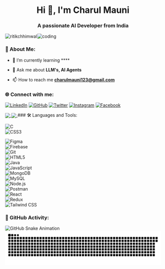
<h1 align="center">Hi 👋, I'm Charul Mauni</h1>
<h3 align="center">A passionate AI Developer from India</h3>
<image align="right" alt="coding" width="400" src="https://cdn.dribbble.com/users/1162077/screenshots/3848914/programmer.gif">

<p align="left"> <img src="https://komarev.com/ghpvc/?username=ritikchhimwal&label=Profile%20views&color=0e75b6&style=flat" alt="ritikchhimwal" /> </p>

### 🚀 About Me:

- 🌱 I’m currently learning ****

- 💬 Ask me about **LLM's, AI Agents**

- 📫 How to reach me **charulmauni123@gmail.com**




 ### 🌐 Connect with me:  
[![LinkedIn](https://img.shields.io/badge/LinkedIn-0A66C2?style=for-the-badge&logo=linkedin&logoColor=white&borderRadius=40)](https://www.linkedin.com/in/yourusername/) 
[![GitHub](https://img.shields.io/badge/GitHub-181717?style=for-the-badge&logo=github&logoColor=white&borderRadius=20)](https://github.com/yourusername) 
[![Twitter](https://img.shields.io/badge/Twitter-1DA1F2?style=for-the-badge&logo=twitter&logoColor=white&borderRadius=20)](https://twitter.com/yourusername) 
[![Instagram](https://img.shields.io/badge/Instagram-E4405F?style=for-the-badge&logo=instagram&logoColor=white&borderRadius=20)](https://www.instagram.com/yourusername/) 
[![Facebook](https://img.shields.io/badge/Facebook-1877F2?style=for-the-badge&logo=facebook&logoColor=white&borderRadius=20)](https://www.facebook.com/yourusername/)

<a href="https://github.com/anuraghazra/github-readme-stats">
  <img height=200 align="center" src="https://github-readme-stats.vercel.app/api?username=anuraghazra" />
</a>
<a href="https://github.com/anuraghazra/convoychat">
  <img height=200 align="center" src="https://github-readme-stats.vercel.app/api/top-langs?username=anuraghazra&layout=compact&langs_count=8&card_width=320" />
</a>
### 🛠 Languages and Tools:  
 
![C](https://img.shields.io/badge/C-00599C?style=for-the-badge&logo=c&logoColor=white)  
![CSS3](https://img.shields.io/badge/CSS3-1572B6?style=for-the-badge&logo=css3&logoColor=white)  
 
![Figma](https://img.shields.io/badge/Figma-F24E1E?style=for-the-badge&logo=figma&logoColor=white)  
![Firebase](https://img.shields.io/badge/Firebase-FFCA28?style=for-the-badge&logo=firebase&logoColor=black)  
![Git](https://img.shields.io/badge/Git-F05032?style=for-the-badge&logo=git&logoColor=white)  
![HTML5](https://img.shields.io/badge/HTML5-E34F26?style=for-the-badge&logo=html5&logoColor=white)  
![Java](https://img.shields.io/badge/Java-007396?style=for-the-badge&logo=java&logoColor=white)  
![JavaScript](https://img.shields.io/badge/JavaScript-F7DF1E?style=for-the-badge&logo=javascript&logoColor=black)  
![MongoDB](https://img.shields.io/badge/MongoDB-47A248?style=for-the-badge&logo=mongodb&logoColor=white)  
![MySQL](https://img.shields.io/badge/MySQL-4479A1?style=for-the-badge&logo=mysql&logoColor=white)  
![Node.js](https://img.shields.io/badge/Node.js-43853D?style=for-the-badge&logo=node.js&logoColor=white)  
![Postman](https://img.shields.io/badge/Postman-FF6C37?style=for-the-badge&logo=postman&logoColor=white)  
![React](https://img.shields.io/badge/React-61DAFB?style=for-the-badge&logo=react&logoColor=black)  
![Redux](https://img.shields.io/badge/Redux-764ABC?style=for-the-badge&logo=redux&logoColor=white)  
![Tailwind CSS](https://img.shields.io/badge/Tailwind_CSS-38B2AC?style=for-the-badge&logo=tailwind-css&logoColor=white)  

### 🐍 GitHub Activity:  
![GitHub Snake Animation](https://github.com/[YourGitHubUsername]/[YourGitHubUsername]/blob/output/github-contribution-grid-snake.svg)  
<picture>
  <source media="(prefers-color-scheme: dark)" srcset="https://raw.githubusercontent.com/ritikchhimwal/ritikchhimwal/output/github-snake-dark.svg" />
  <source media="(prefers-color-scheme: light)" srcset="https://raw.githubusercontent.com/ritikchhimwal/ritikchhimwal/output/github-snake.svg" />
  <img alt="github-snake" src="https://raw.githubusercontent.com/ritikchhimwal/ritikchhimwal/output/github-snake.svg" />
</picture>

<!--
**CharulMauni/CharulMauni** is a ✨ _special_ ✨ repository because its `README.md` (this file) appears on your GitHub profile.

Here are some ideas to get you started:

- 🔭 I’m currently working on ...
- 🌱 I’m currently learning ...
- 👯 I’m looking to collaborate on ...
- 🤔 I’m looking for help with ...
- 💬 Ask me about ...
- 📫 How to reach me: ...
- 😄 Pronouns: ...
- ⚡ Fun fact: ...
-->
